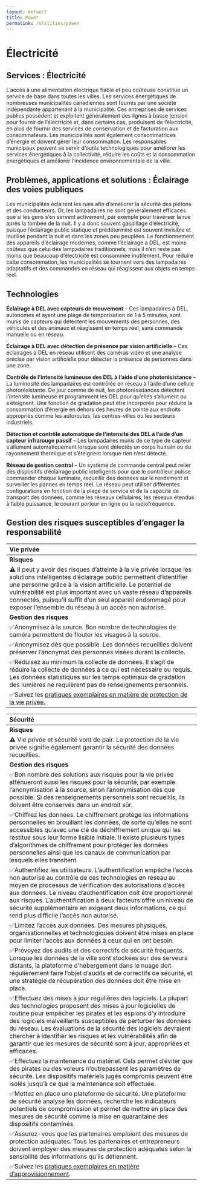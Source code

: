 ```yaml
---
layout: default
title: Power
permalink: /utilities/power
---
```


# Électricité

## Services : Électricité

L’accès à une alimentation électrique fiable et peu coûteuse constitue un service de base dans toutes les villes. Les services énergétiques de nombreuses municipalités canadiennes sont fournis par une société indépendante appartenant à la municipalité. Ces entreprises de services publics possèdent et exploitent généralement des lignes à basse tension pour fournir de l’électricité et, dans certains cas, produisent de l’électricité, en plus de fournir des services de conservation et de facturation aux consommateurs. Les municipalités sont également consommatrices d’énergie et doivent gérer leur consommation. Les responsables municipaux peuvent se servir d’outils technologiques pour améliorer les services énergétiques à la collectivité, réduire les coûts et la consommation énergétiques et améliorer l’incidence environnementale de la ville.

## Problèmes, applications et solutions : Éclairage des voies publiques

Les municipalités éclairent les rues afin d’améliorer la sécurité des piétons et des conducteurs. Or, les lampadaires ne sont généralement efficaces que si les gens s’en servent activement, par exemple pour traverser la rue après la tombée de la nuit. Il y a donc souvent gaspillage d’électricité, puisque l’éclairage public statique et prédéterminé est souvent invisible et inutilisé pendant la nuit et dans les zones peu peuplées. Le fonctionnement des appareils d’éclairage modernes, comme l’éclairage à DEL, est moins coûteux que celui des lampadaires traditionnels, mais il n’en reste pas moins que beaucoup d’électricité est consommée inutilement. Pour réduire cette consommation, les municipalités se tournent vers des lampadaires adaptatifs et des commandes en réseau qui réagissent aux objets en temps réel.

## Technologies

**Éclairage à DEL avec capteurs de mouvement** – Ces lampadaires à DEL, autonomes et ayant une plage de temporisation de 1 à 5 minutes, sont munis de capteurs qui détectent les mouvements des personnes, des véhicules et des animaux et réagissent en temps réel, sans commande manuelle ou en réseau.

**Éclairage à DEL avec détection de présence par vision artificielle** – Ces éclairages à DEL en réseau utilisent des caméras vidéo et une analyse précise par vision artificielle pour détecter la présence de personnes dans une zone.

**Contrôle de l’intensité lumineuse des DEL à l’aide d’une photorésistance** – La luminosité des lampadaires est contrôlée en réseau à l’aide d’une cellule photorésistante. De jour comme de nuit, les photorésistances détectent l’intensité lumineuse et programment les DEL pour qu’elles s’allument ou s’éteignent. Une fonction de gradation peut être incorporée pour réduire la consommation d’énergie en dehors des heures de pointe aux endroits appropriés comme les autoroutes, les centres-villes ou les secteurs industriels.

**Détection et contrôle automatique de l’intensité des DEL à l’aide d’un capteur infrarouge passif** – Les lampadaires munis de ce type de capteur s’allument automatiquement lorsque sont détectés un corps humain ou du rayonnement thermique et s’éteignent lorsque rien n’est détecté.

**Réseau de gestion central** – Un système de commande central peut relier des dispositifs d’éclairage public intelligents pour que le contrôleur puisse commander chaque luminaire, recueillir des données sur le rendement et surveiller les pannes en temps réel. Le réseau peut utiliser différentes configurations en fonction de la plage de service et de la capacité de transport des données, comme les réseaux cellulaires, les réseaux étendus à faible puissance, le courant porteur en ligne ou la radiofréquence.

## Gestion des risques susceptibles d’engager la responsabilité

| Vie privée |
| :--- |
| **Risques** |
| ⚠ Il peut y avoir des risques d’atteinte à la vie privée lorsque les solutions intelligentes d’éclairage public permettent d’identifier une personne grâce à la vision artificielle. Le potentiel de vulnérabilité est plus important avec un vaste réseau d’appareils connectés, puisqu’il suffit d’un seul appareil endommagé pour exposer l’ensemble du réseau à un accès non autorisé. |
| **Gestion des risques** |
| ✅Anonymisez à la source. Bon nombre de technologies de caméra permettent de flouter les visages à la source. |
| ✅Anonymisez dès que possible. Les données recueillies doivent préserver l’anonymat des personnes visées durant la collecte. |
| ✅Réduisez au minimum la collecte de données. Il s’agit de réduire la collecte de données à ce qui est nécessaire ou requis. Les données statistiques sur les temps optimaux de gradation des lumières ne requièrent pas de renseignements personnels. |
| ✅Suivez les [pratiques exemplaires en matière de protection de la vie privée.](../meta-issues/privacy.md) |

| Sécurité |
| :--- |
| **Risques** |
| ⚠ Vie privée et sécurité vont de pair. La protection de la vie privée signifie également garantir la sécurité des données recueillies. |
| **Gestion des risques** |
| ✅Bon nombre des solutions aux risques pour la vie privée atténueront aussi les risques pour la sécurité, par exemple l’anonymisation à la source, sinon l’anonymisation dès que possible. Si des renseignements personnels sont recueillis, ils doivent être conservés dans un endroit sûr. |
| ✅Chiffrez les données. Le chiffrement protège les informations personnelles en brouillant les données, de sorte qu’elles ne sont accessibles qu’avec une clé de déchiffrement unique qui les restitue sous leur forme lisible initiale. Il existe plusieurs types d’algorithmes de chiffrement pour protéger les données personnelles ainsi que les canaux de communication par lesquels elles transitent. |
| ✅Authentifiez les utilisateurs. L’authentification empêche l’accès non autorisé au contrôle de ces technologies en réseau au moyen de processus de vérification des autorisations d’accès aux données. Le niveau d’authentification doit être proportionnel aux risques. L’authentification à deux facteurs offre un niveau de sécurité supplémentaire en exigeant deux informations, ce qui rend plus difficile l’accès non autorisé. |
| ✅Limitez l’accès aux données. Des mesures physiques, organisationnelles et technologiques doivent être mises en place pour limiter l’accès aux données à ceux qui en ont besoin. |
| ✅Prévoyez des audits et des correctifs de sécurité fréquents. Lorsque les données de la ville sont stockées sur des serveurs distants, la plateforme d’hébergement dans le nuage doit régulièrement faire l’objet d’audits et de correctifs de sécurité, et une stratégie de récupération des données doit être mise en place. |
| ✅Effectuez des mises à jour régulières des logiciels. La plupart des technologies proposent des mises à jour logicielles de routine pour empêcher les pirates et les espions d’y introduire des logiciels malveillants susceptibles de perturber les données du réseau. Les évaluations de la sécurité des logiciels devraient chercher à identifier les risques et les vulnérabilités afin de garantir que les mesures de sécurité sont à jour, appropriées et efficaces. |
| ✅Effectuez la maintenance du matériel. Cela permet d’éviter que des pirates ou des voleurs n’outrepassent les paramètres de sécurité. Les dispositifs matériels jugés compromis peuvent être isolés jusqu’à ce que la maintenance soit effectuée. |
| ✅Mettez en place une plateforme de sécurité. Une plateforme de sécurité analyse les données, recherche les indicateurs potentiels de compromission et permet de mettre en place des mesures de sécurité comme la mise en quarantaine des dispositifs contaminés. |
| ✅Assurez-vous que les partenaires emploient des mesures de protection adéquates. Tous les partenaires et entrepreneurs doivent employer des mesures de protection adéquates selon la sensibilité des informations qu’ils détiennent. |
| ✅Suivez les [pratiques exemplaires en matière d’approvisionnement](../meta-issues/procurement.md). |

